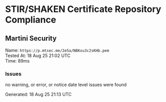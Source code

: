 # STIR/SHAKEN Certificate Repository Compliance

## Martini Security

Name: `https://p.mtsec.me/2e5a/NBKxu3c2sKHb.pem`\
Tested At: 18 Aug 25 21:02 UTC\
Time: 89ms

### Issues

no warning, or error, or notice date level issues were found

Generated: 18 Aug 25 21:13 UTC